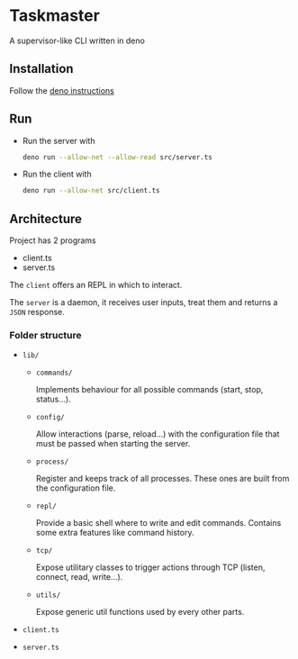 # Taskmaster

A supervisor-like CLI written in deno

## Installation

Follow the [deno instructions](https://deno.land/#installation)

## Run

- Run the server with

  ```bash
  deno run --allow-net --allow-read src/server.ts
  ```

- Run the client with

  ```bash
  deno run --allow-net src/client.ts
  ```

## Architecture

Project has 2 programs

- client.ts
- server.ts

The `client` offers an REPL in which to interact.

The `server` is a daemon, it receives user inputs, treat them and returns a
`JSON` response.

### Folder structure

- `lib/`
  - `commands/`

    Implements behaviour for all possible commands (start, stop, status...).

  - `config/`

    Allow interactions (parse, reload...) with the configuration file that must
    be passed when starting the server.

  - `process/`

    Register and keeps track of all processes. These ones are built from the
    configuration file.

  - `repl/`

    Provide a basic shell where to write and edit commands. Contains some extra
    features like command history.

  - `tcp/`

    Expose utilitary classes to trigger actions through TCP (listen, connect,
    read, write...).

  - `utils/`

    Expose generic util functions used by every other parts.

- `client.ts`
- `server.ts`
